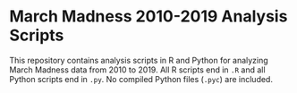 # March Madness 2010-2019 Analysis Scripts

This repository contains analysis scripts in R and Python for analyzing March Madness data from 2010 to 2019. All R scripts end in `.R` and all Python scripts end in `.py`. No compiled Python files (`.pyc`) are included.
